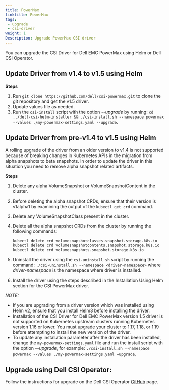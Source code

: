 ```yaml
---
title: PowerMax
linktitle: PowerMax
tags:
 - upgrade
 - csi-driver
weight: 1
Description: Upgrade PowerMax CSI driver
---
```


You can upgrade the CSI Driver for Dell EMC PowerMax using Helm or Dell CSI Operator.

## Update Driver from v1.4 to v1.5 using Helm

**Steps**
1. Run `git clone https://github.com/dell/csi-powermax.git` to clone the git repository and get the v1.5 driver.
2. Update values file as needed.
2. Run the `csi-install` script with the option _\-\-upgrade_ by running: `cd ../dell-csi-helm-installer && ./csi-install.sh --namespace powermax --values ./my-powermax-settings.yaml --upgrade`.

## Update Driver from pre-v1.4 to v1.5 using Helm

A rolling upgrade of the driver from an older version to v1.4 is not supported because of breaking changes in Kubernetes APIs in the migration from alpha snapshots to beta snapshots. In order to update the driver in this situation you need to remove alpha snapshot related artifacts.

**Steps**
1. Delete any alpha VolumeSnapshot or VolumeSnapshotContent in the cluster.
2. Before deleting the alpha snapshot CRDs, ensure that their version is v1alpha1 by examining the output of the `kubectl get crd` command.
3. Delete any VolumeSnapshotClass present in the cluster.
4. Delete all the alpha snapshot CRDs from the cluster by running the following commands:
   ```bash
   kubectl delete crd volumesnapshotclasses.snapshot.storage.k8s.io
   kubectl delete crd volumesnapshotcontents.snapshot.storage.k8s.io
   kubectl delete crd volumesnapshots.snapshot.storage.k8s.io
   ```
5. Uninstall the driver using the `csi-uninstall.sh` script by running the command: `./csi-uninstall.sh --namespace <driver-namespace>` where _driver-namespace_ is the namespace where driver is installed.

6. Install the driver using the steps described in the Installation Using Helm section for the CSI PowerMax driver.

*NOTE:*
- If you are upgrading from a driver version which was installed using Helm v2, ensure that you install Helm3 before installing the driver.
- Installation of the CSI Driver for Dell EMC PowerMax version 1.5 driver is not supported on Kubernetes upstream clusters running Kubernetes version 1.16 or lower. You must upgrade your cluster to 1.17, 1.18, or 1.19 before attempting to install the new version of the driver.
- To update any installation parameter after the driver has been installed, change the `my-powermax-settings.yaml` file and run the install script with the option _\-\-upgrade_, for example: `./csi-install.sh --namespace powermax --values ./my-powermax-settings.yaml –upgrade`.

## Upgrade using Dell CSI Operator:

Follow the instructions for upgrade on the Dell CSI Operator [GitHub](https://github.com/dell/dell-csi-operator) page.
